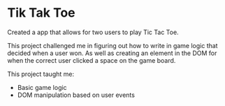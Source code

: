 # Tik Tak Toe

Created a app that allows for two users to play Tic Tac Toe.

This project challenged me in figuring out how to write in game logic that decided when a user won. As well as creating an element in the DOM for when the correct user clicked a space on the game board.

This project taught me:
- Basic game logic
- DOM manipulation based on user events

